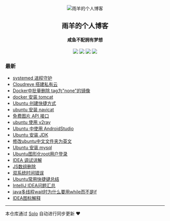 <p align="center"><img alt="雨羊的个人博客" src="https://static.b3log.org/images/brand/solo-32.png"></p><h2 align="center">
雨羊的个人博客
</h2>

<h4 align="center">咸鱼不配拥有梦想</h4>
<p align="center"><a title="雨羊的个人博客" target="_blank" href="https://github.com/Rainsheep/solo-blog"><img src="https://img.shields.io/github/last-commit/Rainsheep/solo-blog.svg?style=flat-square&color=FF9900"></a>
<a title="GitHub repo size in bytes" target="_blank" href="https://github.com/Rainsheep/solo-blog"><img src="https://img.shields.io/github/repo-size/Rainsheep/solo-blog.svg?style=flat-square"></a>
<a title="Solo Version" target="_blank" href="https://github.com/88250/solo/releases"><img src="https://img.shields.io/badge/solo-4.3.0-f1e05a.svg?style=flat-square&color=blueviolet"></a>
<a title="Hits" target="_blank" href="https://github.com/88250/hits"><img src="https://hits.b3log.org/Rainsheep/solo-blog.svg"></a></p>

### 最新

* [systemed 进程守护](https://www.rainsheep.cn/articles/2020/08/17/1597678629939.html)
* [Cloudreve 搭建私有云](https://www.rainsheep.cn/articles/2020/08/17/1597676238116.html)
* [Docker中批量删除 tag为"none"的镜像](https://www.rainsheep.cn/articles/2020/08/16/1597560159237.html)
* [docker 安装 tomcat](https://www.rainsheep.cn/articles/2020/08/16/1597553008490.html)
* [Ubuntu 创建快捷方式](https://www.rainsheep.cn/articles/2020/08/15/1597489882456.html)
* [ubuntu 安装 navicat](https://www.rainsheep.cn/articles/2020/08/15/1597469098346.html)
* [免费图片 API 接口](https://www.rainsheep.cn/articles/2020/08/15/1597466079795.html)
* [ubuntu 使用 v2ray](https://www.rainsheep.cn/articles/2020/08/08/1596816481299.html)
* [Ubuntu 中使用 AndroidStudio](https://www.rainsheep.cn/articles/2020/08/06/1596729206134.html)
* [Ubuntu 安装 JDK](https://www.rainsheep.cn/articles/2020/08/06/1596727913960.html)
* [修改ubuntu中文文件夹为英文](https://www.rainsheep.cn/articles/2020/08/06/1596727254928.html)
* [Ubuntu 安装 mysql](https://www.rainsheep.cn/articles/2020/08/06/1596726982689.html)
* [Ubuntu图形化root用户登录](https://www.rainsheep.cn/articles/2020/08/03/1596470334604.html)
* [IDEA 调试详解](https://www.rainsheep.cn/articles/2020/08/03/1596469028910.html)
* [JS数组删除](https://www.rainsheep.cn/articles/2020/08/03/1596468040040.html)
* [双系统时间错误](https://www.rainsheep.cn/articles/2020/08/03/1596467689894.html)
* [Ubuntu常用快捷键总结](https://www.rainsheep.cn/articles/2020/08/03/1596467461918.html)
* [IntelliJ IDEA问题汇总](https://www.rainsheep.cn/articles/2020/08/03/1596467189591.html)
* [java多线程wait时为什么要用while而不是if](https://www.rainsheep.cn/articles/2020/08/03/1596466335647.html)
* [IDEA图标解释](https://www.rainsheep.cn/articles/2020/08/03/1596465049727.html)



---

本仓库通过 [Solo](https://github.com/88250/solo) 自动进行同步更新 ❤️ 